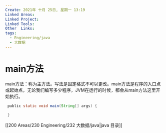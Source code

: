 ```yaml
---
Create: 2021年 十月 25日, 星期一 13:19
Linked Areas: 
Linked Project:
Linked Tools: 
Other  Links: 
tags: 
  - Engineering/java
  - 大数据
---
```

# main方法

main方法：称为主方法。写法是固定格式不可以更改。main方法是程序的入口点或起始点，无论我们编写多少程序，JVM在运行的时候，都会从main方法这里开始执行。

```java
 public static void main(String[] args) {  
    
 }
```



[[200 Areas/230 Engineering/232 大数据/java|java 目录]]